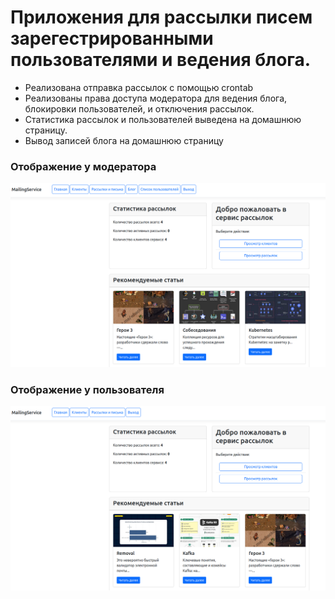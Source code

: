 # Приложения для рассылки писем зарегестрированными пользователями и ведения блога.
* Реализована отправка рассылок с помощью crontab
* Реализованы права доступа модератора для ведения блога, блокировки пользователей, и отключения рассылок.
* Статистика рассылок и пользователей выведена на домашнюю страницу.
* Вывод записей блога на домашнюю страницу

### Отображение у модератора
![img.png](media/images/photo/img.png)

### Отображение у пользователя
![img_1.png](media/images/photo/img_1.png)
